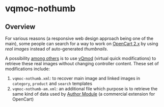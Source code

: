 # vqmoc-nothumb

## Overview

For various reasons (a responsive web design approach being one of the main), some people can search for a way to work on [OpenCart 2.x](https://github.com/opencart/opencart) by using _real images_ instead of auto-generated _thumbnails_.

A possibility [among others](http://bit.ly/1FQrjCR) is to use [vQmod](https://github.com/vqmod/vqmod) (virtual quick modifications) to retrieve these real images without changing controller content. These set of modifications include:

1. `vqmoc-nothumb.xml`: to recover main image and linked images in `category`, `product` and `search` templates
2. `vqmoc-nothumb-am.xml`: an additional file which purpose is to retrieve the same kind of data used by [Author Module](http://www.opencart.com/index.php?route=extension/extension/info&extension_id=3254) (a commercial extension for OpenCart)
